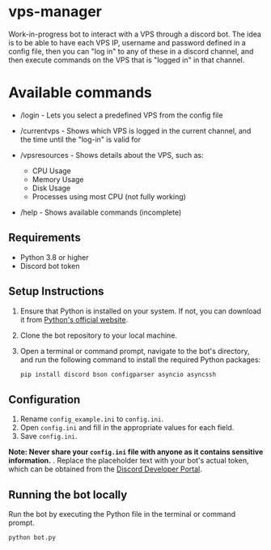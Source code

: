 # vps-manager
Work-in-progress bot to interact with a VPS through a discord bot.
The idea is to be able to have each VPS IP, username and password defined in a config file,
then you can "log in" to any of these in a discord channel, and then execute commands on the VPS that is "logged in"
in that channel.

# Available commands
- /login - Lets you select a predefined VPS from the config file
- /currentvps - Shows which VPS is logged in the current channel, and the time until the "log-in" is valid for
- /vpsresources - Shows details about the VPS, such as:
    - CPU Usage
    - Memory Usage
    - Disk Usage
    - Processes using most CPU (not fully working)

- /help - Shows available commands (incomplete)


## Requirements

- Python 3.8 or higher
- Discord bot token

## Setup Instructions

1. Ensure that Python is installed on your system. If not, you can download it from [Python's official website](https://www.python.org/downloads/).
   
2. Clone the bot repository to your local machine.

3. Open a terminal or command prompt, navigate to the bot's directory, and run the following command to install the required Python packages:

   ```sh
   pip install discord bson configparser asyncio asyncssh


## Configuration

1. Rename `config_example.ini` to `config.ini`.
2. Open `config.ini` and fill in the appropriate values for each field.
3. Save `config.ini`.

**Note: Never share your `config.ini` file with anyone as it contains sensitive information.**
. Replace the placeholder text with your bot's actual token, which can be obtained from the [Discord Developer Portal](https://discord.com/developers/applications).

## Running the bot locally
Run the bot by executing the Python file in the terminal or command prompt.
   
   ```sh
   python bot.py